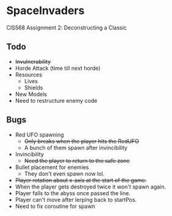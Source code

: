 # SpaceInvaders
CIS568 Assignment 2: Deconstructing a Classic

## Todo
- ~~Invulnerability~~
- Horde Attack (time till next horde)
- Resources
    - Lives
    - Shields
- New Models
- Need to restructure enemy code

## Bugs
- Red UFO spawning
    - ~~Only breaks when the player hits the RedUFO~~
    - A bunch of them spawn after invincibility
- Invincibility
    - ~~Need the player to return to the safe zone~~
- Bullet placement for enemies
    - They don't even spawn now lol.
- ~~Player rotation about x-axis at the start of the game.~~
- When the player gets destroyed twice it won't spawn again.
- Player falls to the abyss once passed the line.
- Player can't move after lerping back to startPos.
- Need to fix coroutine for spawn

